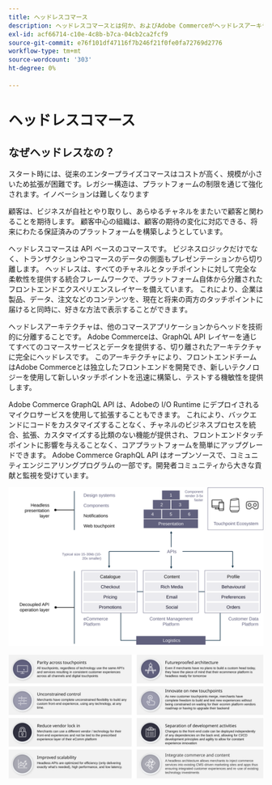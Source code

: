 ```yaml
---
title: ヘッドレスコマース
description: ヘッドレスコマースとは何か、およびAdobe Commerceがヘッドレスアーキテクチャをサポートする方法について説明します。
exl-id: acf66714-c10e-4c8b-b7ca-04cb2ca2fcf9
source-git-commit: e76f101df47116f7b246f21f0fe0fa72769d2776
workflow-type: tm+mt
source-wordcount: '303'
ht-degree: 0%

---
```


# ヘッドレスコマース

## なぜヘッドレスなの？

スタート時には、従来のエンタープライズコマースはコストが高く、規模が小さいため拡張が困難です。レガシー構造は、プラットフォームの制限を通じて強化されます。イノベーションは難しくなります

顧客は、ビジネスが自社とやり取りし、あらゆるチャネルをまたいで顧客と関わることを期待します。 顧客中心の組織は、顧客の期待の変化に対応できる、将来にわたる保証済みのプラットフォームを構築しようとしています。

ヘッドレスコマースは API ベースのコマースです。 ビジネスロジックだけでなく、トランザクションやコマースのデータの側面もプレゼンテーションから切り離します。 ヘッドレスは、すべてのチャネルとタッチポイントに対して完全な柔軟性を提供する統合フレームワークで、プラットフォーム自体から分離されたフロントエンドエクスペリエンスレイヤーを備えています。 これにより、企業は製品、データ、注文などのコンテンツを、現在と将来の両方のタッチポイントに届けると同時に、好きな方法で表示することができます。

ヘッドレスアーキテクチャは、他のコマースアプリケーションからヘッドを技術的に分離することです。 Adobe Commerceは、GraphQL API レイヤーを通じてすべてのコマースサービスとデータを提供する、切り離されたアーキテクチャに完全にヘッドレスです。 このアーキテクチャにより、フロントエンドチームはAdobe Commerceとは独立したフロントエンドを開発でき、新しいテクノロジーを使用して新しいタッチポイントを迅速に構築し、テストする機敏性を提供します。

Adobe Commerce GraphQL API は、Adobeの I/O Runtime にデプロイされるマイクロサービスを使用して拡張することもできます。 これにより、バックエンドにコードをカスタマイズすることなく、チャネルのビジネスプロセスを統合、拡張、カスタマイズする比類のない機能が提供され、フロントエンドタッチポイントに影響を与えることなく、コアプラットフォームを簡単にアップグレードできます。 Adobe Commerce GraphQL API はオープンソースで、コミュニティエンジニアリングプログラムの一部です。開発者コミュニティから大きな貢献と監視を受けています。

![ヘッドレスコマースアーキテクチャの図](../../../assets/playbooks/headless-diagram.svg)

![ヘッドレスコマースアーキテクチャのメリット図](../../../assets/playbooks/headless-benefits.svg)
